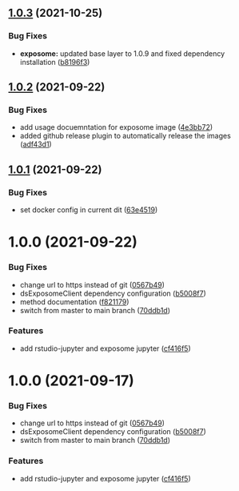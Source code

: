 ## [1.0.3](https://github.com/datashield/docker-jupyter-rstudio-base/compare/@datashield/rstudio-jupyter-exposome-v1.0.2...@datashield/rstudio-jupyter-exposome-v1.0.3) (2021-10-25)


### Bug Fixes

* **exposome:** updated base layer to 1.0.9 and fixed dependency installation ([b8196f3](https://github.com/datashield/docker-jupyter-rstudio-base/commit/b8196f3c91cd77c1a942566e53fdbefe3d6a6b3d))

## [1.0.2](https://github.com/datashield/docker-jupyter-rstudio-base/compare/@datashield/rstudio-jupyter-exposome-v1.0.1...@datashield/rstudio-jupyter-exposome-v1.0.2) (2021-09-22)


### Bug Fixes

* add usage docuemntation for exposome image ([4e3bb72](https://github.com/datashield/docker-jupyter-rstudio-base/commit/4e3bb723cd3d61f0b36d88353f1251554dea4b25))
* added github release plugin to automatically release the images ([adf43d1](https://github.com/datashield/docker-jupyter-rstudio-base/commit/adf43d13220eef8f6fc583af0cd27adeb80b2240))

## [1.0.1](https://github.com/datashield/docker-jupyter-rstudio-base/compare/@datashield/rstudio-jupyter-exposome-v1.0.0...@datashield/rstudio-jupyter-exposome-v1.0.1) (2021-09-22)


### Bug Fixes

* set docker config in current dit ([63e4519](https://github.com/datashield/docker-jupyter-rstudio-base/commit/63e451989fcc8906c154c888e1e0a5b92a7f4260))

# 1.0.0 (2021-09-22)


### Bug Fixes

* change url to https instead of git ([0567b49](https://github.com/datashield/docker-jupyter-rstudio-base/commit/0567b496ecd84a684fe6bf74879d6348d16f3be9))
* dsExposomeClient dependency configuration ([b5008f7](https://github.com/datashield/docker-jupyter-rstudio-base/commit/b5008f730e0a7e33058fbadffb8cda9e9b9bf734))
* method documentation ([f821179](https://github.com/datashield/docker-jupyter-rstudio-base/commit/f821179a0c7969cbc88253ce029197f7d5021e62))
* switch from master to main branch ([70ddb1d](https://github.com/datashield/docker-jupyter-rstudio-base/commit/70ddb1dc4a3edeef5138303c2379159c0d8d4c73))


### Features

* add rstudio-jupyter and exposome jupyter ([cf416f5](https://github.com/datashield/docker-jupyter-rstudio-base/commit/cf416f5aefae387c716a864b4d3894549c6205f6))

# 1.0.0 (2021-09-17)


### Bug Fixes

* change url to https instead of git ([0567b49](https://github.com/datashield/docker-jupyter-rstudio-base/commit/0567b496ecd84a684fe6bf74879d6348d16f3be9))
* dsExposomeClient dependency configuration ([b5008f7](https://github.com/datashield/docker-jupyter-rstudio-base/commit/b5008f730e0a7e33058fbadffb8cda9e9b9bf734))
* switch from master to main branch ([70ddb1d](https://github.com/datashield/docker-jupyter-rstudio-base/commit/70ddb1dc4a3edeef5138303c2379159c0d8d4c73))


### Features

* add rstudio-jupyter and exposome jupyter ([cf416f5](https://github.com/datashield/docker-jupyter-rstudio-base/commit/cf416f5aefae387c716a864b4d3894549c6205f6))
